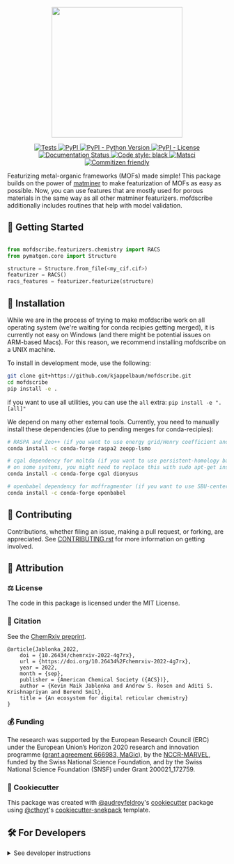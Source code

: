 
<p align="center">
  <img src="https://github.com/kjappelbaum/mofdscribe/raw/main/docs/source/figures/logo.png" height="300">
</p>
<p align="center">
    <a href="https://github.com/kjappelbaum/mofdscribe/actions?query=workflow%3ATests">
        <img alt="Tests" src="https://github.com/kjappelbaum/mofdscribe/workflows/Tests/badge.svg" />
    </a>
    <a href="https://pypi.org/project/mofdscribe">
        <img alt="PyPI" src="https://img.shields.io/pypi/v/mofdscribe" />
    </a>
    <a href="https://pypi.org/project/mofdscribe">
        <img alt="PyPI - Python Version" src="https://img.shields.io/pypi/pyversions/mofdscribe" />
    </a>
    <a href="https://github.com/kjappelbaum/mofdscribe/blob/main/LICENSE">
        <img alt="PyPI - License" src="https://img.shields.io/pypi/l/mofdscribe" />
    </a>
    <a href='https://mofdscribe.readthedocs.io/en/latest/?badge=latest'>
        <img src='https://readthedocs.org/projects/mofdscribe/badge/?version=latest' alt='Documentation Status' />
    </
    <a href='https://github.com/psf/black'>
        <img src='https://img.shields.io/badge/code%20style-black-000000.svg' alt='Code style: black' />
    </a>
    <a href="https://matsci.org/c/mofdscribe/56">
    <img src="https://img.shields.io/badge/matsci-discuss%20%26%20get%20help-yellowgreen" alt="Matsci">
    <a href='http://commitizen.github.io/cz-cli/'>
        <img src='https://img.shields.io/badge/commitizen-friendly-brightgreen.svg' alt='Commitizen friendly' />
    </a>
</p>

Featurizing metal-organic frameworks (MOFs) made simple! This package builds on the power of [matminer](https://hackingmaterials.lbl.gov/matminer/) to make featurization of MOFs as easy as possible. Now, you can use features that are mostly used for porous materials in the same way as all other matminer featurizers.
mofdscribe additionally includes routines that help with model validation.

## 💪 Getting Started

```python

from mofdscribe.featurizers.chemistry import RACS
from pymatgen.core import Structure

structure = Structure.from_file(<my_cif.cif>)
featurizer = RACS()
racs_features = featurizer.featurize(structure)
```

## 🚀 Installation

While we are in the process of trying to make mofdscribe work on all operating system (we're waiting for conda recipies getting merged),
it is currently not easy on Windows (and there might be potential issues on ARM-based Macs).
For this reason, we recommend installing mofdscribe on a UNIX machine.

<!-- The most recent release can be installed from
[PyPI](https://pypi.org/project/mofdscribe/) with:

```bash
$ pip install mofdscribe
``` -->
<!--

The most recent code and data can be installed directly from GitHub with:

```bash
$ pip install git+https://github.com/kjappelbaum/mofdscribe.git
``` -->

To install in development mode, use the following:

```bash
git clone git+https://github.com/kjappelbaum/mofdscribe.git
cd mofdscribe
pip install -e .
```

if you want to use all utilities, you can use the `all` extra: `pip install -e ".[all]"`

We depend on many other external tools. Currently, you need to manually install these dependencies (due to pending merges for conda-recipies):

```bash
# RASPA and Zeo++ (if you want to use energy grid/Henry coefficient and pore descriptors)
conda install -c conda-forge raspa2 zeopp-lsmo

# cgal dependency for moltda (if you want to use persistent-homology based features)
# on some systems, you might need to replace this with sudo apt-get install libcgal-dev or brew install cgal 
conda install -c conda-forge cgal dionysus

# openbabel dependency for moffragmentor (if you want to use SBU-centered features)
conda install -c conda-forge openbabel
```

## 👐 Contributing

Contributions, whether filing an issue, making a pull request, or forking, are appreciated. See
[CONTRIBUTING.rst](https://github.com/kjappelbaum/mofdscribe/blob/master/CONTRIBUTING.rst) for more information on getting involved.

## 👋 Attribution

### ⚖️ License

The code in this package is licensed under the MIT License.


### 📖 Citation

See the [ChemRxiv preprint](https://chemrxiv.org/engage/chemrxiv/article-details/630d1f6f90802d52c16eceb2).

```
@article{Jablonka_2022,
	doi = {10.26434/chemrxiv-2022-4g7rx},
	url = {https://doi.org/10.26434%2Fchemrxiv-2022-4g7rx},
	year = 2022,
	month = {sep},
	publisher = {American Chemical Society ({ACS})},
	author = {Kevin Maik Jablonka and Andrew S. Rosen and Aditi S. Krishnapriyan and Berend Smit},
	title = {An ecosystem for digital reticular chemistry}
}
```


<!--
### 🎁 Support

This project has been supported by the following organizations (in alphabetical order):

- [Harvard Program in Therapeutic Science - Laboratory of Systems Pharmacology](https://hits.harvard.edu/the-program/laboratory-of-systems-pharmacology/)

-->

### 💰 Funding

The research was supported by the European Research Council (ERC) under the European Union’s Horizon 2020 research and innovation programme ([grant agreement 666983, MaGic](https://cordis.europa.eu/project/id/666983)), by the [NCCR-MARVEL](https://www.nccr-marvel.ch/), funded by the Swiss National Science Foundation, and by the Swiss National Science Foundation (SNSF) under Grant 200021_172759.

### 🍪 Cookiecutter

This package was created with [@audreyfeldroy](https://github.com/audreyfeldroy)'s
[cookiecutter](https://github.com/cookiecutter/cookiecutter) package using [@cthoyt](https://github.com/cthoyt)'s
[cookiecutter-snekpack](https://github.com/cthoyt/cookiecutter-snekpack) template.

## 🛠️ For Developers

<details>
  <summary>See developer instructions</summary>

The final section of the README is for if you want to get involved by making a code contribution.

### ❓ Testing

After cloning the repository and installing `tox` with `pip install tox`, the unit tests in the `tests/` folder can be
run reproducibly with:

```shell
tox
```

Additionally, these tests are automatically re-run with each commit in a [GitHub Action](https://github.com/kjappelbaum/mofdscribe/actions?query=workflow%3ATests).

### 📦 Making a Release

After installing the package in development mode and installing
`tox` with `pip install tox`, the commands for making a new release are contained within the `finish` environment
in `tox.ini`. Run the following from the shell:

```shell
tox -e finish
```

This script does the following:

1. Uses BumpVersion to switch the version number in the `setup.cfg` and
   `src/mofdscribe/version.py` to not have the `-dev` suffix
2. Packages the code in both a tar archive and a wheel
3. Uploads to PyPI using `twine`. Be sure to have a `.pypirc` file configured to avoid the need for manual input at this
   step
4. Push to GitHub. You'll need to make a release going with the commit where the version was bumped.
5. Bump the version to the next patch. If you made big changes and want to bump the version by minor, you can
   use `tox -e bumpversion minor` after.

</details>

